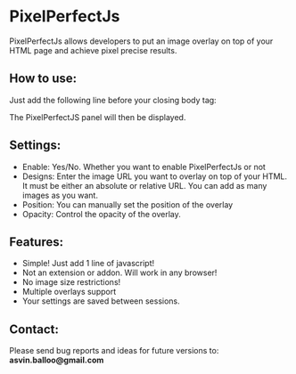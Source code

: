 PixelPerfectJs
==============

PixelPerfectJs allows developers to put an image overlay on top of your HTML page and achieve pixel precise results.


How to use:
-----------
Just add the following line before your closing body tag:
<script type="text/javascript" src="http://dl.dropbox.com/u/2369055/pixelperfectjs/_ui/js/pixelPerfect.all.js"></script>

The PixelPerfectJS panel will then be displayed.


Settings:
---------
* Enable: Yes/No. Whether you want to enable PixelPerfectJs or not
* Designs: Enter the image URL you want to overlay on top of your HTML. It must be either an absolute or relative URL. You can add as many images as you want.
* Position: You can manually set the position of the overlay
* Opacity: Control the opacity of the overlay.


Features:
---------
* Simple! Just add 1 line of javascript!
* Not an extension or addon. Will work in any browser!
* No image size restrictions!
* Multiple overlays support
* Your settings are saved between sessions.


Contact:
---------
Please send bug reports and ideas for future versions to: __asvin.balloo@gmail.com__